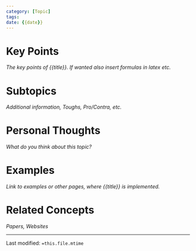 ```yaml
---
category: [Topic]
tags:
date: {{date}}
---
```


# Key Points
_The key points of {{title}}. If wanted also insert formulas $in\ latex$ etc._

# Subtopics
_Additional information, Toughs, Pro/Contra, etc._

# Personal Thoughts
_What do you think about this topic?_

# Examples
_Link to examples or other pages, where {{title}} is implemented._

# Related Concepts
_Papers, Websites_ 

___
Last modified: `=this.file.mtime`